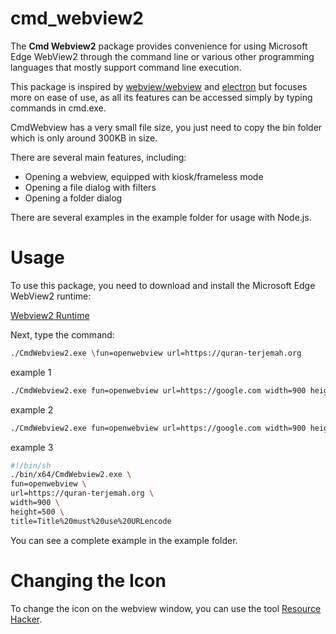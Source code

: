 # cmd_webview2

The **Cmd Webview2** package provides convenience for using Microsoft Edge WebView2 through the command line or various other programming languages that mostly support command line execution.

This package is inspired by [webview/webview](https://github.com/webview/webview) and [electron](https://www.electronjs.org/) but focuses more on ease of use, as all its features can be accessed simply by typing commands in cmd.exe.

CmdWebview has a very small file size, you just need to copy the bin folder which is only around 300KB in size.

There are several main features, including:

- Opening a webview, equipped with kiosk/frameless mode
- Opening a file dialog with filters
- Opening a folder dialog

There are several examples in the example folder for usage with Node.js.


# Usage

To use this package, you need to download and install the Microsoft Edge WebView2 runtime:

[Webview2 Runtime](https://developer.microsoft.com/en-us/microsoft-edge/webview2/)

Next, type the command:

```sh
./CmdWebview2.exe \fun=openwebview url=https://quran-terjemah.org
```
 

example 1

```sh
./CmdWebview2.exe fun=openwebview url=https://google.com width=900 height=500
```
 

example 2
```sh
./CmdWebview2.exe fun=openwebview url=https://google.com width=900 height=500 kiosk=true maximize=true
```

example 3
```sh
#!/bin/sh
./bin/x64/CmdWebview2.exe \
fun=openwebview \
url=https://quran-terjemah.org \
width=900 \
height=500 \
title=Title%20must%20use%20URLencode
```

You can see a complete example in the example folder.

# Changing the Icon

To change the icon on the webview window, you can use the tool [Resource Hacker](http://www.angusj.com/resourcehacker/).

